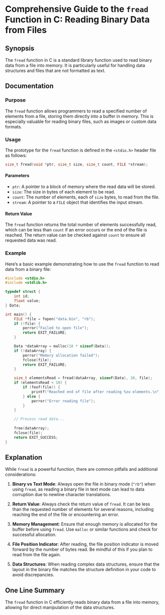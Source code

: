<!--
Meta Description: # Comprehensive Guide to the `fread` Function in C: Reading Binary Data from Files ## Synopsis The `fread` function in C is a standard library functio...
Meta Keywords: file, data, fread, read, function
-->

# Comprehensive Guide to the `fread` Function in C: Reading Binary Data from Files

## Synopsis
The `fread` function in C is a standard library function used to read binary data from a file into memory. It is particularly useful for handling data structures and files that are not formatted as text.

## Documentation
### Purpose
The `fread` function allows programmers to read a specified number of elements from a file, storing them directly into a buffer in memory. This is especially valuable for reading binary files, such as images or custom data formats.

### Usage
The prototype for the `fread` function is defined in the `<stdio.h>` header file as follows:

```c
size_t fread(void *ptr, size_t size, size_t count, FILE *stream);
```

#### Parameters
- `ptr`: A pointer to a block of memory where the read data will be stored.
- `size`: The size in bytes of each element to be read.
- `count`: The number of elements, each of `size` bytes, to read from the file.
- `stream`: A pointer to a `FILE` object that identifies the input stream.

#### Return Value
The `fread` function returns the total number of elements successfully read, which can be less than `count` if an error occurs or the end of the file is reached. The return value can be checked against `count` to ensure all requested data was read.

### Example
Here’s a basic example demonstrating how to use the `fread` function to read data from a binary file:

```c
#include <stdio.h>
#include <stdlib.h>

typedef struct {
    int id;
    float value;
} Data;

int main() {
    FILE *file = fopen("data.bin", "rb");
    if (!file) {
        perror("Failed to open file");
        return EXIT_FAILURE;
    }

    Data *dataArray = malloc(10 * sizeof(Data));
    if (!dataArray) {
        perror("Memory allocation failed");
        fclose(file);
        return EXIT_FAILURE;
    }

    size_t elementsRead = fread(dataArray, sizeof(Data), 10, file);
    if (elementsRead < 10) {
        if (feof(file)) {
            printf("Reached end of file after reading %zu elements.\n", elementsRead);
        } else {
            perror("Error reading file");
        }
    }

    // Process read data...
    
    free(dataArray);
    fclose(file);
    return EXIT_SUCCESS;
}
```

## Explanation
While `fread` is a powerful function, there are common pitfalls and additional considerations:

1. **Binary vs Text Mode**: Always open the file in binary mode (`"rb"`) when using `fread`, as reading a binary file in text mode can lead to data corruption due to newline character translations.

2. **Return Value**: Always check the return value of `fread`. It can be less than the requested number of elements for several reasons, including reaching the end of the file or encountering an error.

3. **Memory Management**: Ensure that enough memory is allocated for the buffer before using `fread`. Use `malloc` or similar functions and check for successful allocation.

4. **File Position Indicator**: After reading, the file position indicator is moved forward by the number of bytes read. Be mindful of this if you plan to read from the file again.

5. **Data Structures**: When reading complex data structures, ensure that the layout in the binary file matches the structure definition in your code to avoid discrepancies.

## One Line Summary
The `fread` function in C efficiently reads binary data from a file into memory, allowing for direct manipulation of the data structures.